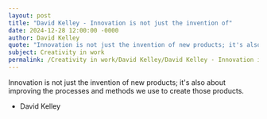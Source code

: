 ```yaml
---
layout: post
title: "David Kelley - Innovation is not just the invention of"
date: 2024-12-28 12:00:00 -0000
author: David Kelley
quote: "Innovation is not just the invention of new products; it's also about improving the processes and methods we use to create those products."
subject: Creativity in work
permalink: /Creativity in work/David Kelley/David Kelley - Innovation is not just the invention of
---
```


Innovation is not just the invention of new products; it's also about improving the processes and methods we use to create those products.

- David Kelley
